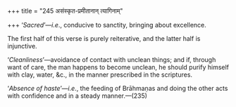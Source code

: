 +++
title = "245 असंस्कृत-प्रमीतानान् त्यागिनाम्"

+++
‘*Sacred*’—*i.e*., conducive to sanctity, bringing about excellence.

The first half of this verse is purely reiterative, and the latter half
is injunctive.

‘*Cleanliness*’—avoidance of contact with unclean things; and if,
through want of care, the man happens to become unclean, he should
purify himself with clay, water, &c., in the manner prescribed in the
scriptures.

‘*Absence of haste*’—*i.e*., the feeding of Brāhmaṇas and doing the
other acts with confidence and in a steady manner.—(235)


